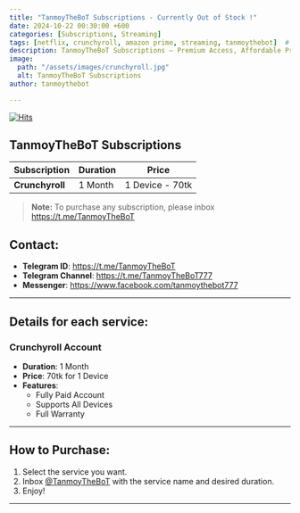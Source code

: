 ```yaml
---
title: "TanmoyTheBoT Subscriptions - Currently Out of Stock !"
date: 2024-10-22 00:30:00 +600
categories: [Subscriptions, Streaming]
tags: [netflix, crunchyroll, amazon prime, streaming, tanmoythebot]  # TAG names should always be lowercase
description: TanmoyTheBoT Subscriptions – Premium Access, Affordable Prices
image:
  path: "/assets/images/crunchyroll.jpg"
  alt: TanmoyTheBoT Subscriptions
author: tanmoythebot

---
```

[![Hits](https://hits.seeyoufarm.com/api/count/incr/badge.svg?url=https%3A%2F%2Fwww.tanmoy.xyz%2Fposts%2Ftanmoythebot-subscriptions%2F&count_bg=%2379C83D&title_bg=%23555555&icon=&icon_color=%23E7E7E7&title=hits&edge_flat=false)](https://tanmoy.xyz/posts/tanmoythebot-subscriptions/)
## TanmoyTheBoT Subscriptions

| **Subscription** | **Duration** | **Price** | 
|------------------|--------------|-----------|
| **Crunchyroll**  | 1 Month      | 1 Device - 70tk |

<!-- 
| **Netflix**      | 1 Month      | 1 Device - --tk |
| **Amazon Prime** | 1 Month      | 1 Device - --tk |
-->
> **Note:** To purchase any subscription, please inbox <a href="https://t.me/TanmoyTheBoT" target="_blank" rel="noopener noreferrer">https://t.me/TanmoyTheBoT</a>

## Contact:
- **Telegram ID**: <a href="https://t.me/TanmoyTheBoT" target="_blank" rel="noopener noreferrer">https://t.me/TanmoyTheBoT</a>
- **Telegram Channel**: <a href="https://t.me/TanmoyTheBoT777" target="_blank" rel="noopener noreferrer">https://t.me/TanmoyTheBoT777</a>
- **Messenger**: <a href="https://www.facebook.com/tanmoythebot777" target="_blank" rel="noopener noreferrer">https://www.facebook.com/tanmoythebot777</a>


---

## Details for each service:


### Crunchyroll Account
- **Duration**: 1 Month
- **Price**: 70tk for 1 Device
- **Features**:
  - Fully Paid Account
  - Supports All Devices
  - Full Warranty

<!--
### Amazon Prime Account
- **Duration**: 1 Month
- **Price**: --tk for 1 Device
- **Features**:
  - Fully Paid Account
  - Supports All Devices
  - Full Warranty

### Netflix Account
- **Duration**: 1 Month
- **Price**: --tk for 1 Device
- **Features**:
  - Fully Paid Account
  - Supports All Devices
  - Full Warranty
-->

---

## How to Purchase:

1. Select the service you want.
2. Inbox <a href="https://t.me/TanmoyTheBoT" target="_blank" rel="noopener noreferrer">@TanmoyTheBoT</a> with the service name and desired duration.
3. Enjoy!


---


